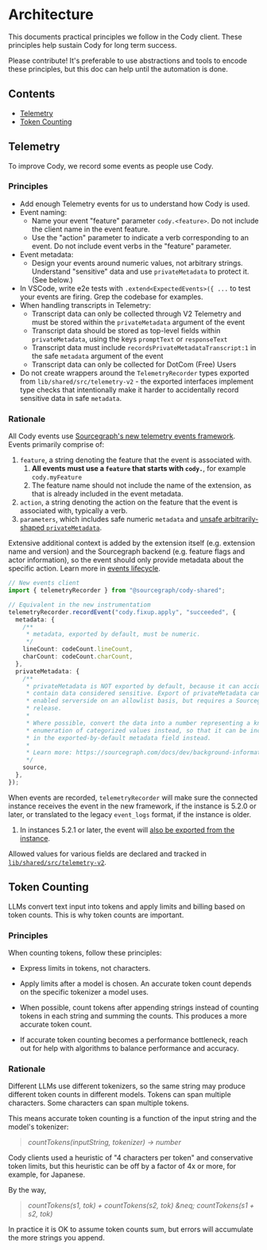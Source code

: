 # Architecture

This documents practical principles we follow in the Cody
client. These principles help sustain Cody for long term success.

Please contribute! It's preferable to use abstractions and tools to
encode these principles, but this doc can help until the automation is
done.

## Contents

* [Telemetry](#telemetry)
* [Token Counting](#token-counting)

## Telemetry

To improve Cody, we record some events as people use Cody.

### Principles

- Add enough Telemetry events for us to understand how Cody is used.
- Event naming:
  - Name your event "feature" parameter `cody.<feature>`. Do not include the client name in the event feature.
  - Use the "action" parameter to indicate a verb corresponding to an event. Do not include event verbs in the "feature" parameter.
- Event metadata:
  - Design your events around numeric values, not arbitrary strings. Understand "sensitive" data and use `privateMetadata` to protect it. (See below.)
- In VSCode, write e2e tests with `.extend<ExpectedEvents>({ ...` to test your events are firing. Grep the codebase for examples.
- When handling transcripts in Telemetry:
  - Transcript data can only be collected through V2 Telemetry and must be stored within the `privateMetadata` argument of the event
  - Transcript data should be stored as top-level fields within `privateMetadata`, using the keys `promptText` or `responseText`
  - Transcript data must include `recordsPrivateMetadataTranscript:1` in the safe `metadata` argument of the event
  - Transcript data can only be collected for DotCom (Free) Users
- Do not create wrappers around the `TelemetryRecorder` types exported from `lib/shared/src/telemetry-v2` - the exported interfaces implement type checks that intentionally make it harder to accidentally record sensitive data in safe `metadata`.

### Rationale

All Cody events use [Sourcegraph's new telemetry events framework](https://sourcegraph.com/docs/dev/background-information/telemetry). Events primarily comprise of:

1. `feature`, a string denoting the feature that the event is associated with.
   1. **All events must use a `feature` that starts with `cody.`**, for example `cody.myFeature`
   2. The feature name should not include the name of the extension, as that is already included in the event metadata.
2. `action`, a string denoting the action on the feature that the event is associated with, typically a verb.
3. `parameters`, which includes safe numeric `metadata` and [unsafe arbitrarily-shaped `privateMetadata`](https://sourcegraph.com/docs/dev/background-information/telemetry#sensitive-attributes).

Extensive additional context is added by the extension itself (e.g. extension name and version) and the Sourcegraph backend (e.g. feature flags and actor information), so the event should only provide metadata about the specific action. Learn more in [events lifecycle](https://sourcegraph.com/docs/dev/background-information/telemetry#event-lifecycle).

```ts
// New events client
import { telemetryRecorder } from "@sourcegraph/cody-shared";

// Equivalent in the new instrumentatiom
telemetryRecorder.recordEvent("cody.fixup.apply", "succeeded", {
  metadata: {
    /**
     * metadata, exported by default, must be numeric.
     */
    lineCount: codeCount.lineCount,
    charCount: codeCount.charCount,
  },
  privateMetadata: {
    /**
     * privateMetadata is NOT exported by default, because it can accidentally
     * contain data considered sensitive. Export of privateMetadata can be
     * enabled serverside on an allowlist basis, but requires a Sourcegraph
     * release.
     *
     * Where possible, convert the data into a number representing a known
     * enumeration of categorized values instead, so that it can be included
     * in the exported-by-default metadata field instead.
     *
     * Learn more: https://sourcegraph.com/docs/dev/background-information/telemetry#sensitive-attributes
     */
    source,
  },
});
```

When events are recorded, `telemetryRecorder` will make sure the connected instance receives the event in the new framework, if the instance is 5.2.0 or later, or translated to the legacy `event_logs` format, if the instance is older.
   1. In instances 5.2.1 or later, the event will [also be exported from the instance](https://sourcegraph.com/docs/dev/background-information/telemetry/architecture).

Allowed values for various fields are declared and tracked in [`lib/shared/src/telemetry-v2`](../lib/shared/src/telemetry-v2).

## Token Counting

LLMs convert text input into tokens and apply limits and billing based
on token counts. This is why token counts are important.

### Principles

When counting tokens, follow these principles:

- Express limits in tokens, not characters.

- Apply limits after a model is chosen. An accurate token count
  depends on the specific tokenizer a model uses.

- When possible, count tokens after appending strings instead of
  counting tokens in each string and summing the counts. This produces
  a more accurate token count.

- If accurate token counting becomes a performance bottleneck, reach
  out for help with algorithms to balance performance and accuracy.

### Rationale

Different LLMs use different tokenizers, so the same string may
produce different token counts in different models. Tokens can span
multiple characters. Some characters can span multiple tokens.

This means accurate token counting is a function of the input string
and the model's tokenizer:

> *countTokens(inputString, tokenizer) &rarr; number*

Cody clients used a heuristic of "4 characters per token" and
conservative token limits, but this heuristic can be off by a factor
of 4x or more, for example, for Japanese.

By the way,

> *countTokens(s1, tok) + countTokens(s2, tok) &neq; countTokens(s1 + s2, tok)*

In practice it is OK to assume token counts sum, but errors will
accumulate the more strings you append.
